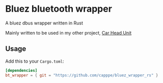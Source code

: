 # Bluez bluetooth wrapper

A bluez dbus wrapper written in Rust

Mainly written to be used in my other project, [Car Head Unit](https://github.com/capppe/car_head_unit_rs)

## Usage

Add this to your `Cargo.toml`:

```toml
[dependencies]
bt_wrapper = { git = "https://github.com/capppe/bluez_wrapper_rs" }
